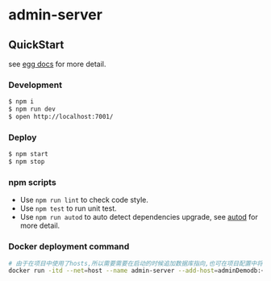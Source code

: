 # admin-server



## QuickStart

<!-- add docs here for user -->

see [egg docs][egg] for more detail.

### Development

```bash
$ npm i
$ npm run dev
$ open http://localhost:7001/
```

### Deploy

```bash
$ npm start
$ npm stop
```

### npm scripts

- Use `npm run lint` to check code style.
- Use `npm test` to run unit test.
- Use `npm run autod` to auto detect dependencies upgrade, see [autod](https://www.npmjs.com/package/autod) for more detail.

### Docker deployment command

```bash
# 由于在项目中使用了hosts,所以需要需要在启动的时候追加数据库指向,也可在项目配置中将其修改成IP
docker run -itd --net=host --name admin-server --add-host=adminDemodb:<数据库地址> admin-server
```

[egg]: https://eggjs.org
